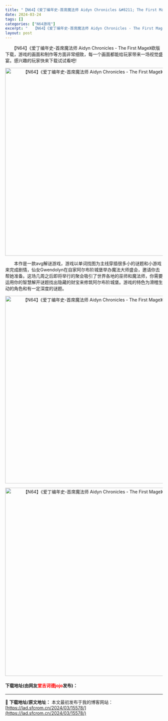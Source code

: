 ```yaml
---
title: "【N64】《爱丁编年史-首席魔法师 Aidyn Chronicles &#8211; The First Mage》欧版下载"
date: 2024-03-24
tags: []
categories: ["N64游戏"]
excerpt: "　　【N64】《爱丁编年史-首席魔法师 Aidyn Chronicles - The First Mage》欧版下载，游戏的画面和制作等方面非常细致，每一个画面都能给玩家带来一场视觉盛宴。感兴趣的玩家快来下载试试看吧! 　　本作是一款avg解谜游戏，游戏以单词找图为主线穿插很多小的谜题和小游戏来完成&hellip;"
layout: post
---
```


 <p>　　【N64】《爱丁编年史-首席魔法师 Aidyn Chronicles - The First Mage》欧版下载，游戏的画面和制作等方面非常细致，每一个画面都能给玩家带来一场视觉盛宴。感兴趣的玩家快来下载试试看吧!</p> <p align="center"><img align="" border="0" src="https://lad.sfcrom.cn/wp-content/uploads/2024/03/20240324_660037745fbf5.png" width="600" alt="【N64】《爱丁编年史-首席魔法师 Aidyn Chronicles - The First Mage》欧版下载" /></p> <p>　　本作是一款avg解谜游戏，游戏以单词找图为主线穿插很多小的谜题和小游戏来完成剧情，仙女Gwendolyn在自家阿尔布阶城堡举办魔法大师盛会，邀请你去帮她准备。这场几周之后即将举行的聚会吸引了世界各地的巫师和魔法师，你需要运用你的智慧解开谜题找出隐藏的财宝来修筑阿尔布阶城堡。游戏的特色为滑稽生动的角色和有一定深度的谜题。</p> <p align="center"><img align="" border="0" src="https://lad.sfcrom.cn/wp-content/uploads/2024/03/20240324_6600377538aa0.png" width="599" alt="【N64】《爱丁编年史-首席魔法师 Aidyn Chronicles - The First Mage》欧版下载" /></p> <p align="center"><img align="" border="0" src="https://lad.sfcrom.cn/wp-content/uploads/2024/03/20240324_660037761fddd.png" width="601" alt="【N64】《爱丁编年史-首席魔法师 Aidyn Chronicles - The First Mage》欧版下载" /></p> <p><h4>下载地址(由网友<font color="red">堂吉诃德jojo</font>发布)：</h4></p> 

---
📖 **下载地址/原文地址：** 本文最初发布于我的博客网站：[https://lad.sfcrom.cn/2024/03/15578/](https://lad.sfcrom.cn/2024/03/15578/)

